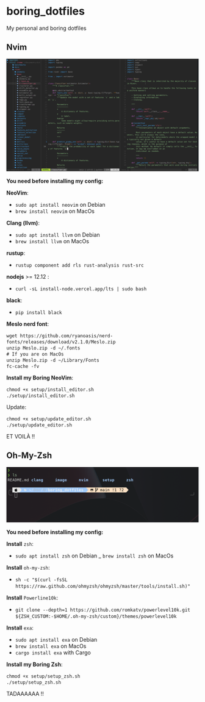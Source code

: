 # boring_dotfiles
 My personal and boring dotfiles 

## Nvim

![My boring NeoVim](./image/my_boring_nvim.png)

**You need before installing my config:**

**NeoVim**:

- `sudo apt install neovim` on Debian
- `brew install neovim` on MacOs

**Clang (llvm)**:

- `sudo apt install llvm` on Debian
- `brew install llvm` on MacOs

**rustup**: 
- `rustup component add rls rust-analysis rust-src`

**nodejs** >= 12.12 :

- `curl -sL install-node.vercel.app/lts | sudo bash`


**black**:
- `pip install black`
	
**Meslo nerd font**:

```
wget https://github.com/ryanoasis/nerd-fonts/releases/download/v2.1.0/Meslo.zip
unzip Meslo.zip -d ~/.fonts
# If you are on MacOs 
unzip Meslo.zip -d ~/Library/Fonts
fc-cache -fv
```

**Install my Boring NeoVim**: 

```
chmod +x setup/install_editor.sh
./setup/install_editor.sh
```
Update: 
```
chmod +x setup/update_editor.sh
./setup/update_editor.sh
```
ET VOILÀ !!


## Oh-My-Zsh


![My boring terminal](./image/my_boring_terminal.png)

**You need before installing my config:**

**Install** `zsh`:
- `sudo apt install zsh` on Debian
_ `brew install zsh` on MacOs

**Install** `oh-my-zsh`:

- `sh -c "$(curl -fsSL https://raw.github.com/ohmyzsh/ohmyzsh/master/tools/install.sh)"`

**Install** `Powerline10k`:

- `git clone --depth=1 https://github.com/romkatv/powerlevel10k.git ${ZSH_CUSTOM:-$HOME/.oh-my-zsh/custom}/themes/powerlevel10k`

**Install** `exa`:

- `sudo apt install exa` on Debian
- `brew install exa` on MacOs
- `cargo install exa` with Cargo 

**Install my Boring Zsh**:
```
chmod +x setup/setup_zsh.sh
./setup/setup_zsh.sh
```
TADAAAAAA !!
